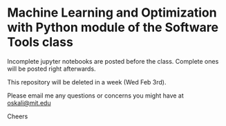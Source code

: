 # Machine Learning and Optimization with Python module of the Software Tools class

Incomplete jupyter notebooks are posted before the class. Complete ones will be posted right afterwards.

This repository will be deleted in a week (Wed Feb 3rd).

Please email me any questions or concerns you might have at oskali@mit.edu


Cheers
